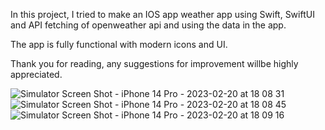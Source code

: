 In this project, I tried to make an IOS app weather app using Swift, SwiftUI and API fetching of openweather api and using the data in the app.

The app is fully functional with modern icons and UI.

Thank you for reading, any suggestions for improvement willbe highly appreciated.


![Simulator Screen Shot - iPhone 14 Pro - 2023-02-20 at 18 08 31](https://user-images.githubusercontent.com/100720372/220120948-0065b887-d461-4b06-adfd-4aa67115eee9.png)
![Simulator Screen Shot - iPhone 14 Pro - 2023-02-20 at 18 08 45](https://user-images.githubusercontent.com/100720372/220120980-70e0c367-fbd6-414b-bc7d-26b13da54919.png)
![Simulator Screen Shot - iPhone 14 Pro - 2023-02-20 at 18 09 16](https://user-images.githubusercontent.com/100720372/220121000-c78a64f1-5f52-45f4-87e8-5244c52a4bc4.png)
